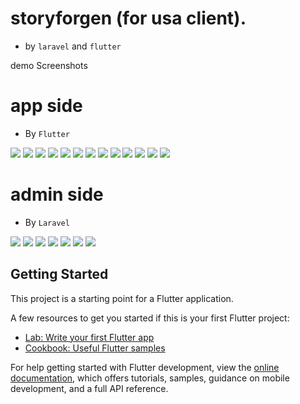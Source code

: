 


# storyforgen (for usa client).
 - by `laravel` and `flutter`

 demo Screenshots

# app side 
  - By `Flutter`
<img src="demo/1.png">
<img src="demo/2.png">
<img src="demo/3.png">
<img src="demo/4.png">
<img src="demo/5.png">
<img src="demo/6.png">
<img src="demo/7.png">
<img src="demo/8.png">
<img src="demo/9.png">
<img src="demo/10.png">
<img src="demo/11.png">
<img src="demo/12.png">
<img src="demo/13.png">

# admin side
  - By `Laravel`
<img src="demo/admin1.png">
<img src="demo/admin2.png">
<img src="demo/admin3.png">
<img src="demo/admin4.png">
<img src="demo/admin5.png">
<img src="demo/admin6.png">
<img src="demo/admin7.png">

## Getting Started

This project is a starting point for a Flutter application.

A few resources to get you started if this is your first Flutter project:

- [Lab: Write your first Flutter app](https://docs.flutter.dev/get-started/codelab)
- [Cookbook: Useful Flutter samples](https://docs.flutter.dev/cookbook)

For help getting started with Flutter development, view the
[online documentation](https://docs.flutter.dev/), which offers tutorials,
samples, guidance on mobile development, and a full API reference.
